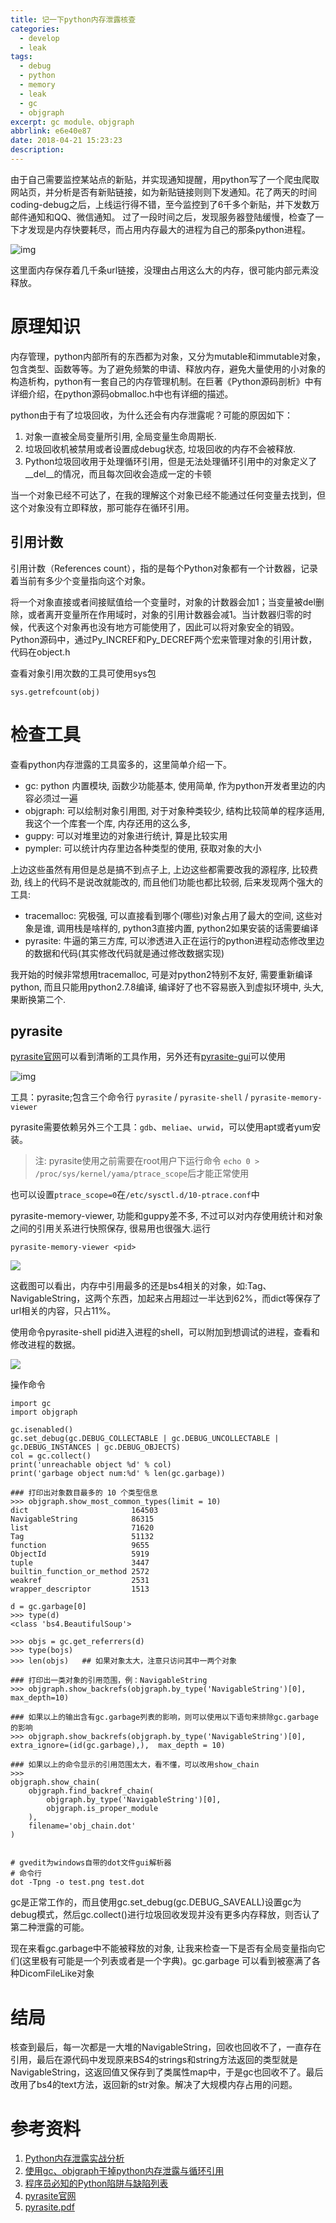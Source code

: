 ```yaml
---
title: 记一下python内存泄露核查
categories:
  - develop
  - leak
tags:
  - debug
  - python
  - memory
  - leak
  - gc
  - objgraph
excerpt: gc module、objgraph
abbrlink: e6e40e87
date: 2018-04-21 15:23:23
description:
---
```


由于自己需要监控某站点的新贴，并实现通知提醒，用python写了一个爬虫爬取网站页，并分析是否有新贴链接，如为新贴链接则则下发通知。花了两天的时间coding-debug之后，上线运行得不错，至今监控到了6千多个新贴，并下发数万邮件通知和QQ、微信通知。
过了一段时间之后，发现服务器登陆缓慢，检查了一下才发现是内存快要耗尽，而占用内存最大的进程为自己的那条python进程。
<!-- more -->
![img](python-memory-leak/mem_top.png)

这里面内存保存着几千条url链接，没理由占用这么大的内存，很可能内部元素没释放。

# 原理知识

内存管理，python内部所有的东西都为对象，又分为mutable和immutable对象，包含类型、函数等等。为了避免频繁的申请、释放内存，避免大量使用的小对象的构造析构，python有一套自己的内存管理机制。在巨著《Python源码剖析》中有详细介绍，在python源码obmalloc.h中也有详细的描述。

python由于有了垃圾回收，为什么还会有内存泄露呢？可能的原因如下：
1. 对象一直被全局变量所引用, 全局变量生命周期长.
2. 垃圾回收机被禁用或者设置成debug状态, 垃圾回收的内存不会被释放.
3. Python垃圾回收用于处理循环引用，但是无法处理循环引用中的对象定义了__del__的情况，而且每次回收会造成一定的卡顿

当一个对象已经不可达了，在我的理解这个对象已经不能通过任何变量去找到，但这个对象没有立即释放，那可能存在循环引用。

## 引用计数

引用计数（References count），指的是每个Python对象都有一个计数器，记录着当前有多少个变量指向这个对象。

将一个对象直接或者间接赋值给一个变量时，对象的计数器会加1；当变量被del删除，或者离开变量所在作用域时，对象的引用计数器会减1。当计数器归零的时候，代表这个对象再也没有地方可能使用了，因此可以将对象安全的销毁。Python源码中，通过Py_INCREF和Py_DECREF两个宏来管理对象的引用计数，代码在object.h

查看对象引用次数的工具可使用sys包
```
sys.getrefcount(obj)
```

# 检查工具

查看python内存泄露的工具蛮多的，这里简单介绍一下。

* gc: python 内置模块, 函数少功能基本, 使用简单, 作为python开发者里边的内容必须过一遍
* objgraph: 可以绘制对象引用图, 对于对象种类较少, 结构比较简单的程序适用, 我这个一个库套一个库, 内存还用的这么多,
* guppy: 可以对堆里边的对象进行统计, 算是比较实用
* pympler: 可以统计内存里边各种类型的使用, 获取对象的大小

上边这些虽然有用但是总是搞不到点子上, 上边这些都需要改我的源程序, 比较费劲, 线上的代码不是说改就能改的, 而且他们功能也都比较弱, 后来发现两个强大的工具:

* tracemalloc: 究极强, 可以直接看到哪个(哪些)对象占用了最大的空间, 这些对象是谁, 调用栈是啥样的, python3直接内置, python2如果安装的话需要编译
* pyrasite: 牛逼的第三方库, 可以渗透进入正在运行的python进程动态修改里边的数据和代码(其实修改代码就是通过修改数据实现)

我开始的时候非常想用tracemalloc, 可是对python2特别不友好, 需要重新编译python, 而且只能用python2.7.8编译, 编译好了也不容易嵌入到虚拟环境中, 头大, 果断换第二个.

## pyrasite

[pyrasite官网](http://pyrasite.com/)可以看到清晰的工具作用，另外还有[pyrasite-gui](https://github.com/lmacken/pyrasite-gui)可以使用

![img](https://camo.githubusercontent.com/288c04c92d77c16823630c8c2ac54cf85c730dc2/687474703a2f2f6c65776b2e6f72672f696d672f70797261736974652f70797261736974652d696e666f2d7468756d622e706e67)

工具：pyrasite;包含三个命令行 `pyrasite` / `pyrasite-shell` / `pyrasite-memory-viewer`

pyrasite需要依赖另外三个工具：`gdb`、`meliae`、`urwid`，可以使用apt或者yum安装。

> 注: pyrasite使用之前需要在root用户下运行命令 `echo 0 > /proc/sys/kernel/yama/ptrace_scope`后才能正常使用

也可以设置`ptrace_scope=0`在`/etc/sysctl.d/10-ptrace.conf`中

pyrasite-memory-viewer, 功能和guppy差不多, 不过可以对内存使用统计和对象之间的引用关系进行快照保存, 很易用也很强大.运行

```
pyrasite-memory-viewer <pid>
```
![](python-memory-leak/pyrasite-memore-viewer-screenshot.png)

这截图可以看出，内存中引用最多的还是bs4相关的对象，如:Tag、NavigableString，这两个东西，加起来占用超过一半达到62%，而dict等保存了url相关的内容，只占11%。

使用命令pyrasite-shell pid进入进程的shell，可以附加到想调试的进程，查看和修改进程的数据。

![](python-memory-leak/globals-screenshot.png)

操作命令

```
import gc
import objgraph

gc.isenabled()
gc.set_debug(gc.DEBUG_COLLECTABLE | gc.DEBUG_UNCOLLECTABLE | gc.DEBUG_INSTANCES | gc.DEBUG_OBJECTS)
col = gc.collect()
print('unreachable object %d' % col)
print('garbage object num:%d' % len(gc.garbage))

### 打印出对象数目最多的 10 个类型信息  
>>> objgraph.show_most_common_types(limit = 10) 
dict                       164503
NavigableString            86315
list                       71620
Tag                        51132
function                   9655
ObjectId                   5919
tuple                      3447
builtin_function_or_method 2572
weakref                    2531
wrapper_descriptor         1513

d = gc.garbage[0]
>>> type(d)
<class 'bs4.BeautifulSoup'>

>>> objs = gc.get_referrers(d)
>>> type(bojs)
>>> len(objs)   ## 如果对象太大，注意只访问其中一两个对象

### 打印出一类对象的引用范围，例：NavigableString
>>> objgraph.show_backrefs(objgraph.by_type('NavigableString')[0], max_depth=10)

### 如果以上的输出含有gc.garbage列表的影响，则可以使用以下语句来排除gc.garbage的影响
>>> objgraph.show_backrefs(objgraph.by_type('NavigableString')[0], extra_ignore=(id(gc.garbage),),  max_depth = 10)

### 如果以上的命令显示的引用范围太大，看不懂，可以改用show_chain
>>> 
objgraph.show_chain(
    objgraph.find_backref_chain(
        objgraph.by_type('NavigableString')[0],
        objgraph.is_proper_module
    ),
    filename='obj_chain.dot'
)


# gvedit为windows自带的dot文件gui解析器
# 命令行
dot -Tpng -o test.png test.dot  
```

gc是正常工作的，而且使用gc.set_debug(gc.DEBUG_SAVEALL)设置gc为debug模式，然后gc.collect()进行垃圾回收发现并没有更多内存释放，则否认了第二种泄露的可能。

现在来看gc.garbage中不能被释放的对象, 让我来检查一下是否有全局变量指向它们(这里极有可能是一个列表或者是一个字典)。gc.garbage 可以看到被塞满了各种DicomFileLike对象


# 结局

核查到最后，每一次都是一大堆的NavigableString，回收也回收不了，一直存在引用，最后在源代码中发现原来BS4的strings和string方法返回的类型就是NavigableString，这返回值又保存到了类属性map中，于是gc也回收不了。最后改用了bs4的text方法，返回新的str对象。解决了大规模内存占用的问题。

# 参考资料

1. [Python内存泄露实战分析](https://www.linuxzen.com/python-nei-cun-xie-lu-shi-zhan-fen-xi.html)
2. [使用gc、objgraph干掉python内存泄露与循环引用](http://www.cnblogs.com/xybaby/p/7491656.html)
3. [程序员必知的Python陷阱与缺陷列表](http://www.cnblogs.com/xybaby/p/7183854.html)
4. [pyrasite官网](http://pyrasite.com/)
5. [pyrasite.pdf](https%3A%2F%2Fmedia.readthedocs.org%2Fpdf%2Fpyrasite%2Flatest%2Fpyrasite.pdf)